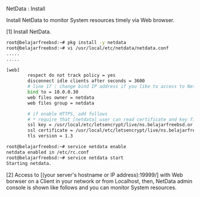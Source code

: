 NetData : Install
 	
Install NetData to monitor System resources timely via Web browser.

[1]	Install NetData.
```sh
root@belajarfreebsd:~# pkg install -y netdata
root@belajarfreebsd:~# vi /usr/local/etc/netdata/netdata.conf
.....
.....

[web]
        respect do not track policy = yes
        disconnect idle clients after seconds = 3600
        # line 17 : change bind IP address if you like to access to NetData from other Hosts
        bind to = 10.0.0.30
        web files owner = netdata
        web files group = netdata

        # if enable HTTPS, add follows
        # * require that [netdata] user can read certificate and key file
        ssl key = /usr/local/etc/letsencrypt/live/ns.belajarfreebsd.or.id/privkey.pem
        ssl certificate = /usr/local/etc/letsencrypt/live/ns.belajarfreebsd.or.id/fullchain.pem
        tls version = 1.3

root@belajarfreebsd:~# service netdata enable
netdata enabled in /etc/rc.conf
root@belajarfreebsd:~# service netdata start
Starting netdata.
```
[2]	Access to [(your server's hostname or IP address):19999/] with Web borwser on a Client in your network or from Localhost, then, NetData admin console is shown like follows and you can monitor System resources.


